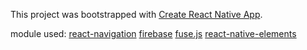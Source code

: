 This project was bootstrapped with [Create React Native App](https://github.com/react-community/create-react-native-app).

module used:
[react-navigation](https://github.com/react-navigation/react-navigation)
[firebase](https://firebase.google.com/)
[fuse.js](http://fusejs.io/)
[react-native-elements](https://github.com/react-native-training/react-native-elements)